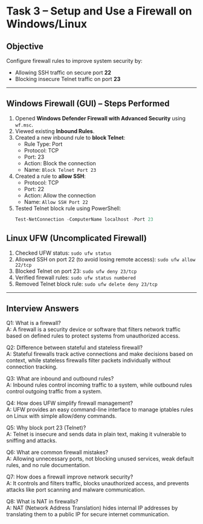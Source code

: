 # Task 3 – Setup and Use a Firewall on Windows/Linux

## Objective
Configure firewall rules to improve system security by:
- Allowing SSH traffic on secure port **22**
- Blocking insecure Telnet traffic on port **23**

---

## Windows Firewall (GUI) – Steps Performed
1. Opened **Windows Defender Firewall with Advanced Security** using `wf.msc`.
2. Viewed existing **Inbound Rules**.
3. Created a new inbound rule to **block Telnet**:
   - Rule Type: Port
   - Protocol: TCP
   - Port: 23
   - Action: Block the connection
   - Name: `Block Telnet Port 23`
4. Created a rule to **allow SSH**:
   - Protocol: TCP
   - Port: 22
   - Action: Allow the connection
   - Name: `Allow SSH Port 22`
5. Tested Telnet block rule using PowerShell:
   ```powershell
   Test-NetConnection -ComputerName localhost -Port 23

## Linux UFW (Uncomplicated Firewall)
1. Checked UFW status: `sudo ufw status`
2. Allowed SSH on port 22 (to avoid losing remote access): `sudo ufw allow 22/tcp`
3. Blocked Telnet on port 23: `sudo ufw deny 23/tcp`
4. Verified firewall rules: `sudo ufw status numbered`
5. Removed Telnet block rule: `sudo ufw delete deny 23/tcp`
---
## Interview Answers
Q1: What is a firewall?  
A: A firewall is a security device or software that filters network traffic based on defined rules to protect systems from unauthorized access.

Q2: Difference between stateful and stateless firewall?  
A: Stateful firewalls track active connections and make decisions based on context, while stateless firewalls filter packets individually without connection tracking.

Q3: What are inbound and outbound rules?  
A: Inbound rules control incoming traffic to a system, while outbound rules control outgoing traffic from a system.

Q4: How does UFW simplify firewall management?  
A: UFW provides an easy command-line interface to manage iptables rules on Linux with simple allow/deny commands.

Q5: Why block port 23 (Telnet)?  
A: Telnet is insecure and sends data in plain text, making it vulnerable to sniffing and attacks.

Q6: What are common firewall mistakes?  
A: Allowing unnecessary ports, not blocking unused services, weak default rules, and no rule documentation.

Q7: How does a firewall improve network security?  
A: It controls and filters traffic, blocks unauthorized access, and prevents attacks like port scanning and malware communication.

Q8: What is NAT in firewalls?  
A: NAT (Network Address Translation) hides internal IP addresses by translating them to a public IP for secure internet communication.
